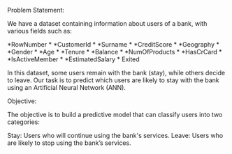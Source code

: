 Problem Statement:

We have a dataset containing information about users of a bank, with various fields such as:

*RowNumber * *CustomerId * *Surname * *CreditScore * *Geography * *Gender * *Age * *Tenure * *Balance * *NumOfProducts * *HasCrCard * *IsActiveMember * *EstimatedSalary * Exited

In this dataset, some users remain with the bank (stay), while others decide to leave. Our task is to predict which users are likely to stay with the bank using an Artificial Neural Network (ANN).

Objective:

The objective is to build a predictive model that can classify users into two categories:

Stay: Users who will continue using the bank's services. Leave: Users who are likely to stop using the bank’s services.
